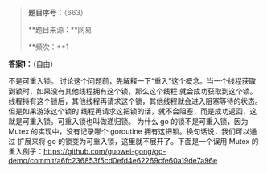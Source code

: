 > **题目序号：**（663）
>
> **题目来源：**网易
>
> **频次：**1

**答案1：**（自由）

不是可重入锁。
讨论这个问题前，先解释一下“重入”这个概念。当一个线程获取到锁时，如果没有其他线程拥有这个锁，那么这个线程
就会成功获取到这个锁。线程持有这个锁后，其他线程再请求这个锁，其他线程就会进入阻塞等待的状态。但是如果游泳这个锁的
线程再请求这把锁的话，就不会阻塞，而是成功返回，这就是可重入锁。可重入锁也叫做递归锁。
为什么 go 的锁不是可重入锁，因为 Mutex 的实现中，没有记录哪个 goroutine 拥有这把锁。换句话说，我们可以通过
扩展来将 go 的锁变为可重入锁，这里就不展开了。下面是一个误用 Mutex 的重入例子：https://github.com/guowei-gong/go-demo/commit/a6fc236853f5cd0efd4e62269cfe60a19de7a96e